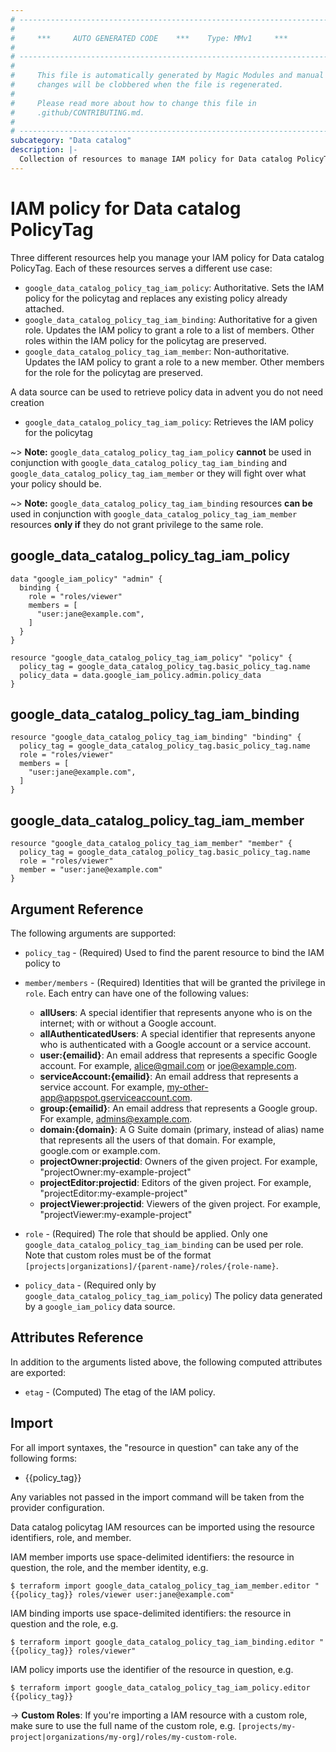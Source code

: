 ```yaml
---
# ----------------------------------------------------------------------------
#
#     ***     AUTO GENERATED CODE    ***    Type: MMv1     ***
#
# ----------------------------------------------------------------------------
#
#     This file is automatically generated by Magic Modules and manual
#     changes will be clobbered when the file is regenerated.
#
#     Please read more about how to change this file in
#     .github/CONTRIBUTING.md.
#
# ----------------------------------------------------------------------------
subcategory: "Data catalog"
description: |-
  Collection of resources to manage IAM policy for Data catalog PolicyTag
---
```


# IAM policy for Data catalog PolicyTag
Three different resources help you manage your IAM policy for Data catalog PolicyTag. Each of these resources serves a different use case:

* `google_data_catalog_policy_tag_iam_policy`: Authoritative. Sets the IAM policy for the policytag and replaces any existing policy already attached.
* `google_data_catalog_policy_tag_iam_binding`: Authoritative for a given role. Updates the IAM policy to grant a role to a list of members. Other roles within the IAM policy for the policytag are preserved.
* `google_data_catalog_policy_tag_iam_member`: Non-authoritative. Updates the IAM policy to grant a role to a new member. Other members for the role for the policytag are preserved.

A data source can be used to retrieve policy data in advent you do not need creation

* `google_data_catalog_policy_tag_iam_policy`: Retrieves the IAM policy for the policytag

~> **Note:** `google_data_catalog_policy_tag_iam_policy` **cannot** be used in conjunction with `google_data_catalog_policy_tag_iam_binding` and `google_data_catalog_policy_tag_iam_member` or they will fight over what your policy should be.

~> **Note:** `google_data_catalog_policy_tag_iam_binding` resources **can be** used in conjunction with `google_data_catalog_policy_tag_iam_member` resources **only if** they do not grant privilege to the same role.



## google_data_catalog_policy_tag_iam_policy

```hcl
data "google_iam_policy" "admin" {
  binding {
    role = "roles/viewer"
    members = [
      "user:jane@example.com",
    ]
  }
}

resource "google_data_catalog_policy_tag_iam_policy" "policy" {
  policy_tag = google_data_catalog_policy_tag.basic_policy_tag.name
  policy_data = data.google_iam_policy.admin.policy_data
}
```

## google_data_catalog_policy_tag_iam_binding

```hcl
resource "google_data_catalog_policy_tag_iam_binding" "binding" {
  policy_tag = google_data_catalog_policy_tag.basic_policy_tag.name
  role = "roles/viewer"
  members = [
    "user:jane@example.com",
  ]
}
```

## google_data_catalog_policy_tag_iam_member

```hcl
resource "google_data_catalog_policy_tag_iam_member" "member" {
  policy_tag = google_data_catalog_policy_tag.basic_policy_tag.name
  role = "roles/viewer"
  member = "user:jane@example.com"
}
```


## Argument Reference

The following arguments are supported:

* `policy_tag` - (Required) Used to find the parent resource to bind the IAM policy to

* `member/members` - (Required) Identities that will be granted the privilege in `role`.
  Each entry can have one of the following values:
  * **allUsers**: A special identifier that represents anyone who is on the internet; with or without a Google account.
  * **allAuthenticatedUsers**: A special identifier that represents anyone who is authenticated with a Google account or a service account.
  * **user:{emailid}**: An email address that represents a specific Google account. For example, alice@gmail.com or joe@example.com.
  * **serviceAccount:{emailid}**: An email address that represents a service account. For example, my-other-app@appspot.gserviceaccount.com.
  * **group:{emailid}**: An email address that represents a Google group. For example, admins@example.com.
  * **domain:{domain}**: A G Suite domain (primary, instead of alias) name that represents all the users of that domain. For example, google.com or example.com.
  * **projectOwner:projectid**: Owners of the given project. For example, "projectOwner:my-example-project"
  * **projectEditor:projectid**: Editors of the given project. For example, "projectEditor:my-example-project"
  * **projectViewer:projectid**: Viewers of the given project. For example, "projectViewer:my-example-project"

* `role` - (Required) The role that should be applied. Only one
    `google_data_catalog_policy_tag_iam_binding` can be used per role. Note that custom roles must be of the format
    `[projects|organizations]/{parent-name}/roles/{role-name}`.

* `policy_data` - (Required only by `google_data_catalog_policy_tag_iam_policy`) The policy data generated by
  a `google_iam_policy` data source.

## Attributes Reference

In addition to the arguments listed above, the following computed attributes are
exported:

* `etag` - (Computed) The etag of the IAM policy.

## Import

For all import syntaxes, the "resource in question" can take any of the following forms:

* {{policy_tag}}

Any variables not passed in the import command will be taken from the provider configuration.

Data catalog policytag IAM resources can be imported using the resource identifiers, role, and member.

IAM member imports use space-delimited identifiers: the resource in question, the role, and the member identity, e.g.
```
$ terraform import google_data_catalog_policy_tag_iam_member.editor "{{policy_tag}} roles/viewer user:jane@example.com"
```

IAM binding imports use space-delimited identifiers: the resource in question and the role, e.g.
```
$ terraform import google_data_catalog_policy_tag_iam_binding.editor "{{policy_tag}} roles/viewer"
```

IAM policy imports use the identifier of the resource in question, e.g.
```
$ terraform import google_data_catalog_policy_tag_iam_policy.editor {{policy_tag}}
```

-> **Custom Roles**: If you're importing a IAM resource with a custom role, make sure to use the
 full name of the custom role, e.g. `[projects/my-project|organizations/my-org]/roles/my-custom-role`.

